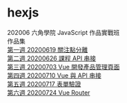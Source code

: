 # hexjs
202006 六角學院 JavaScript 作品實戰班  
作品集  
[第一週 20200619 關注點分離](https://kxw07.github.io/hexjs/20200619/)  
[第二週 20200626 課程 API 串接](https://kxw07.github.io/hexjs/20200626/)  
[第三週 20200703 Vue 開發產品管理頁面](https://kxw07.github.io/hexjs/20200703/)  
[第四週 20200710 Vue 與 API 串接](https://kxw07.github.io/hexjs/20200710/login)  
[第五週 20200717 表單驗證](https://kxw07.github.io/hexjs/20200717/)  
[第六週 20200724 Vue Router](https://kxw07.github.io/hexjs/20200724/)  
